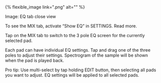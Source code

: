 ---
---

{% flexible_image link=".png" alt="" %}

Image: EQ tab close view

To see the MIX tab, activate “Show EQ” in SETTINGS. Read more. 

Tap on the MIX tab to switch to the 3 pole EQ screen for the currently selected pad.

Each pad can have individual EQ settings. Tap and drag one of the three poles to adjust their settings. Spectrogram of the sample will be shown when the pad is played back. 

Pro tip: Use multi-select by tap holding EDIT button, then selecting all pads you want to adjust. EQ settings will be applied to all selected pads.
